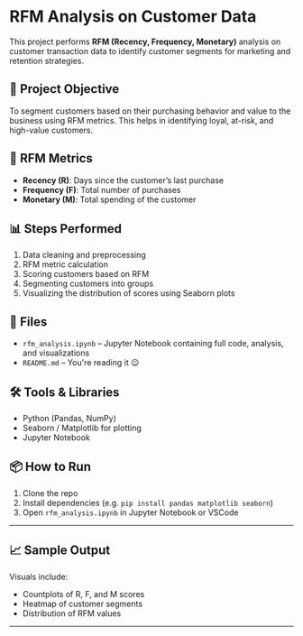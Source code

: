 # RFM Analysis on Customer Data

This project performs **RFM (Recency, Frequency, Monetary)** analysis on customer transaction data to identify customer segments for marketing and retention strategies.

## 📌 Project Objective

To segment customers based on their purchasing behavior and value to the business using RFM metrics. This helps in identifying loyal, at-risk, and high-value customers.

## 🧠 RFM Metrics

- **Recency (R)**: Days since the customer’s last purchase
- **Frequency (F)**: Total number of purchases
- **Monetary (M)**: Total spending of the customer

## 📊 Steps Performed

1. Data cleaning and preprocessing
2. RFM metric calculation
3. Scoring customers based on RFM
4. Segmenting customers into groups
5. Visualizing the distribution of scores using Seaborn plots

## 📁 Files

- `rfm_analysis.ipynb` – Jupyter Notebook containing full code, analysis, and visualizations
- `README.md` – You're reading it 😉

## 🛠️ Tools & Libraries

- Python (Pandas, NumPy)
- Seaborn / Matplotlib for plotting
- Jupyter Notebook

## 📦 How to Run

1. Clone the repo
2. Install dependencies (e.g. `pip install pandas matplotlib seaborn`)
3. Open `rfm_analysis.ipynb` in Jupyter Notebook or VSCode

---

## 📈 Sample Output

Visuals include:
- Countplots of R, F, and M scores
- Heatmap of customer segments
- Distribution of RFM values

---
